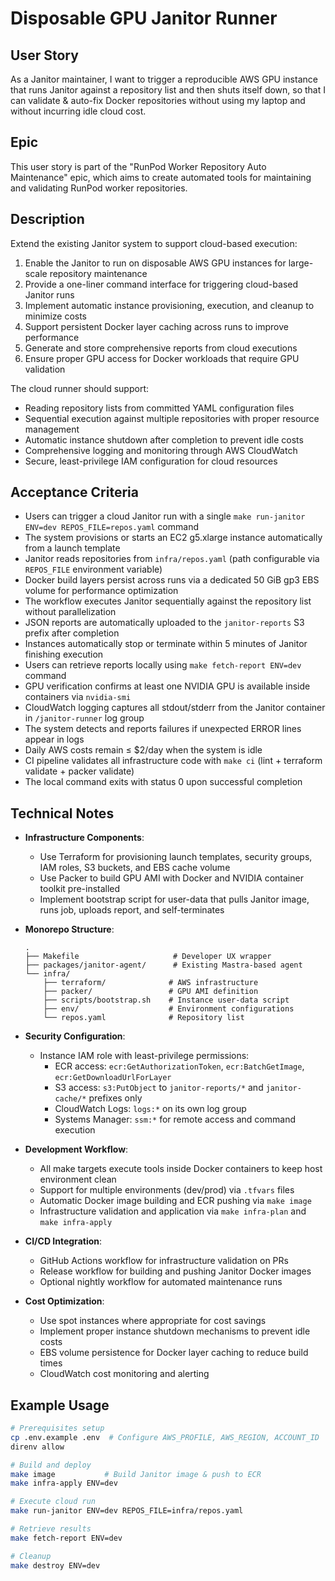 # Disposable GPU Janitor Runner

## User Story

As a Janitor maintainer, I want to trigger a reproducible AWS GPU instance that runs Janitor against
a repository list and then shuts itself down, so that I can validate & auto-fix Docker repositories
without using my laptop and without incurring idle cloud cost.

## Epic

This user story is part of the "RunPod Worker Repository Auto Maintenance" epic, which aims to
create automated tools for maintaining and validating RunPod worker repositories.

## Description

Extend the existing Janitor system to support cloud-based execution:

1. Enable the Janitor to run on disposable AWS GPU instances for large-scale repository maintenance
2. Provide a one-liner command interface for triggering cloud-based Janitor runs
3. Implement automatic instance provisioning, execution, and cleanup to minimize costs
4. Support persistent Docker layer caching across runs to improve performance
5. Generate and store comprehensive reports from cloud executions
6. Ensure proper GPU access for Docker workloads that require GPU validation

The cloud runner should support:

- Reading repository lists from committed YAML configuration files
- Sequential execution against multiple repositories with proper resource management
- Automatic instance shutdown after completion to prevent idle costs
- Comprehensive logging and monitoring through AWS CloudWatch
- Secure, least-privilege IAM configuration for cloud resources

## Acceptance Criteria

- Users can trigger a cloud Janitor run with a single
  `make run-janitor ENV=dev REPOS_FILE=repos.yaml` command
- The system provisions or starts an EC2 g5.xlarge instance automatically from a launch template
- Janitor reads repositories from `infra/repos.yaml` (path configurable via `REPOS_FILE` environment
  variable)
- Docker build layers persist across runs via a dedicated 50 GiB gp3 EBS volume for performance
  optimization
- The workflow executes Janitor sequentially against the repository list without parallelization
- JSON reports are automatically uploaded to the `janitor-reports` S3 prefix after completion
- Instances automatically stop or terminate within 5 minutes of Janitor finishing execution
- Users can retrieve reports locally using `make fetch-report ENV=dev` command
- GPU verification confirms at least one NVIDIA GPU is available inside containers via `nvidia-smi`
- CloudWatch logging captures all stdout/stderr from the Janitor container in `/janitor-runner` log
  group
- The system detects and reports failures if unexpected ERROR lines appear in logs
- Daily AWS costs remain ≤ $2/day when the system is idle
- CI pipeline validates all infrastructure code with `make ci` (lint + terraform validate + packer
  validate)
- The local command exits with status 0 upon successful completion

## Technical Notes

- **Infrastructure Components**:
    - Use Terraform for provisioning launch templates, security groups, IAM roles, S3 buckets, and
      EBS cache volume
    - Use Packer to build GPU AMI with Docker and NVIDIA container toolkit pre-installed
    - Implement bootstrap script for user-data that pulls Janitor image, runs job, uploads report,
      and self-terminates
- **Monorepo Structure**:

    ```
    .
    ├── Makefile                     # Developer UX wrapper
    ├── packages/janitor-agent/      # Existing Mastra-based agent
    └── infra/
        ├── terraform/              # AWS infrastructure
        ├── packer/                 # GPU AMI definition
        ├── scripts/bootstrap.sh    # Instance user-data script
        ├── env/                    # Environment configurations
        └── repos.yaml              # Repository list
    ```

- **Security Configuration**:

    - Instance IAM role with least-privilege permissions:
        - ECR access: `ecr:GetAuthorizationToken`, `ecr:BatchGetImage`, `ecr:GetDownloadUrlForLayer`
        - S3 access: `s3:PutObject` to `janitor-reports/*` and `janitor-cache/*` prefixes only
        - CloudWatch Logs: `logs:*` on its own log group
        - Systems Manager: `ssm:*` for remote access and command execution

- **Development Workflow**:

    - All make targets execute tools inside Docker containers to keep host environment clean
    - Support for multiple environments (dev/prod) via `.tfvars` files
    - Automatic Docker image building and ECR pushing via `make image`
    - Infrastructure validation and application via `make infra-plan` and `make infra-apply`

- **CI/CD Integration**:

    - GitHub Actions workflow for infrastructure validation on PRs
    - Release workflow for building and pushing Janitor Docker images
    - Optional nightly workflow for automated maintenance runs

- **Cost Optimization**:
    - Use spot instances where appropriate for cost savings
    - Implement proper instance shutdown mechanisms to prevent idle costs
    - EBS volume persistence for Docker layer caching to reduce build times
    - CloudWatch cost monitoring and alerting

## Example Usage

```bash
# Prerequisites setup
cp .env.example .env  # Configure AWS_PROFILE, AWS_REGION, ACCOUNT_ID
direnv allow

# Build and deploy
make image           # Build Janitor image & push to ECR
make infra-apply ENV=dev

# Execute cloud run
make run-janitor ENV=dev REPOS_FILE=infra/repos.yaml

# Retrieve results
make fetch-report ENV=dev

# Cleanup
make destroy ENV=dev
```
